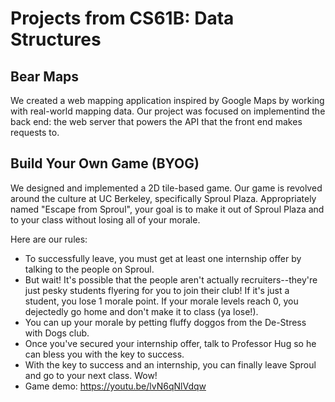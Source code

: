 # Projects from CS61B: Data Structures

## Bear Maps
We created a web mapping application inspired by Google Maps by working with real-world mapping data. Our project was focused on implementind the back end: the web server that powers the API that the front end makes requests to.

## Build Your Own Game (BYOG)
We designed and implemented a 2D tile-based game. Our game is revolved around the culture at UC Berkeley, specifically Sproul Plaza. Appropriately named "Escape from Sproul", your goal is to make it out of Sproul Plaza and to your class without losing all of your morale. 

Here are our rules:
- To successfully leave, you must get at least one internship offer by talking to the people on Sproul. 
- But wait! It's possible that the people aren't actually recruiters--they're just pesky students flyering for you to join their club! If it's just a student, you lose 1 morale point. If your morale levels reach 0, you dejectedly go home and don't make it to class (ya lose!).
- You can up your morale by petting fluffy doggos from the De-Stress with Dogs club.
- Once you've secured your internship offer, talk to Professor Hug so he can bless you with the key to success.
- With the key to success and an internship, you can finally leave Sproul and go to your next class. Wow!
- Game demo: https://youtu.be/lvN6qNlVdqw 
